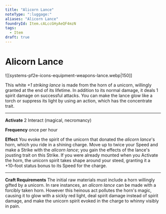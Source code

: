 ```yaml
---
title: "Alicorn Lance"
noteType: ":luggage:"
aliases: "Alicorn Lance"
foundryId: Item.cALccGHyAeQF4mzN
tags:
  - Item
draft: true
---
```


# Alicorn Lance
![[systems-pf2e-icons-equipment-weapons-lance.webp|150]]

This white _+1 striking lance_ is made from the horn of a unicorn, willingly granted at the end of its lifetime. In addition to its normal damage, it deals 1 spirit damage on successful attacks. You can make the lance glow like a torch or suppress its light by using an action, which has the concentrate trait.

* * *

**Activate** 2 Interact (magical, necromancy)

**Frequency** once per hour

**Effect** You evoke the spirit of the unicorn that donated the _alicorn lance_'s horn, which you ride in a shining charge. Move up to twice your Speed and make a Strike with the _alicorn lance_; you gain the effects of the lance's jousting trait on this Strike. If you were already mounted when you Activate the horn, the unicorn spirit takes shape around your steed, granting it a +10–foot status bonus to its Speed for the charge.

* * *

**Craft Requirements** The initial raw materials must include a horn willingly gifted by a unicorn. In rare instances, an _alicorn lance_ can be made with a forcibly taken horn. However this heinous act pollutes the horn's magic, causing it to glow with a sickly red light, deal spirit damage instead of spirit damage, and make the unicorn spirit evoked in the charge to whinny visibly in pain.
